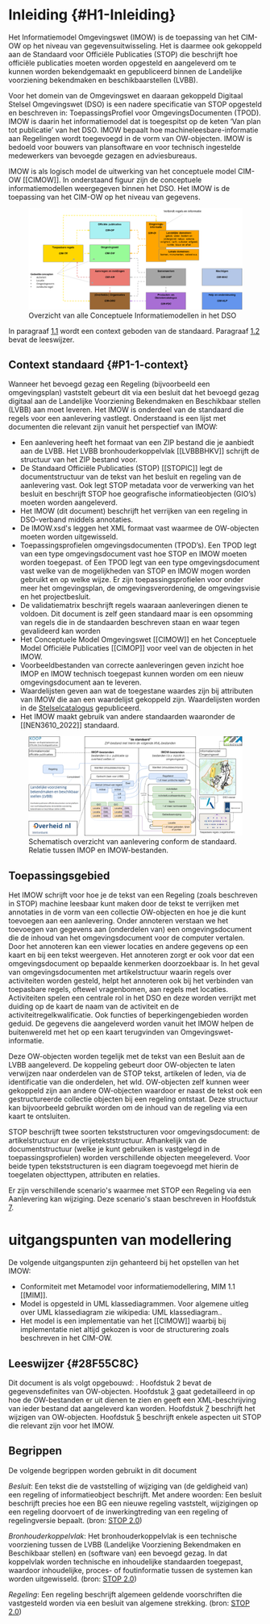 # Inleiding {#H1-Inleiding}

<!-- TODO: Paul Jansen vragen om een inleiding te schrijven. -->

Het Informatiemodel Omgevingswet (IMOW) is de toepassing van het CIM-OW op het niveau van gegevensuitwisseling. Het is daarmee ook gekoppeld aan de Standaard voor Officiële Publicaties (STOP) die beschrijft hoe officiële publicaties moeten worden opgesteld en aangeleverd om te kunnen worden bekendgemaakt en gepubliceerd binnen de Landelijke voorziening bekendmaken en beschikbaarstellen (LVBB). 

Voor het domein van de Omgevingswet en daaraan gekoppeld Digitaal Stelsel Omgevingswet (DSO) is een nadere specificatie van STOP opgesteld en beschreven in: ToepassingsProfiel voor OmgevingsDocumenten (TPOD). IMOW is daarin het informatiemodel dat is toegespitst op de keten ‘Van plan tot publicatie’ van het DSO. IMOW bepaalt hoe machineleesbare-informatie aan Regelingen wordt toegevoegd in de vorm van OW-objecten. IMOW is bedoeld voor bouwers van plansoftware en voor technisch ingestelde medewerkers van bevoegde gezagen en adviesbureaus.

IMOW is als logisch model de uitwerking van het conceptuele model CIM-OW [[CIMOW]]. In onderstaand figuur zijn de conceptuele informatiemodellen weergegeven binnen het DSO. Het IMOW is de toepassing van het CIM-OW op het niveau van gegevens.

<figure id="Figure-CIM-Overzicht">
<img src="media/Stelsel van CIMs.png" alt="">
<figcaption>Overzicht van alle Conceptuele Informatiemodellen in het DSO</figcaption>
</figure>

In paragraaf <a href='#P1-1-context'>1.1</a> wordt een context geboden van de
standaard. Paragraaf <a href='#28F55C8C'>1.2</a> bevat de leeswijzer.

## Context standaard {#P1-1-context}

Wanneer het bevoegd gezag een Regeling (bijvoorbeeld een omgevingsplan) vaststelt
gebeurt dit via een besluit dat het bevoegd gezag digitaal aan de Landelijke
Voorziening Bekendmaken en Beschikbaar stellen (LVBB) aan moet leveren. Het IMOW
is onderdeel van de standaard die regels voor een aanlevering vastlegt. Onderstaand is een lijst met documenten die relevant zijn vanuit het perspectief van IMOW:

- Een aanlevering heeft het formaat van een ZIP bestand die je aanbiedt aan de
  LVBB. Het LVBB bronhouderkoppelvlak [[LVBBBHKV]] schrijft de structuur van
  het ZIP bestand voor.
- De Standaard Officiële Publicaties (STOP) [[STOPIC]] legt de documentstructuur
 van de tekst van het
  besluit en <a>regeling</a> van de aanlevering vast. Ook legt STOP
  metadata voor de verwerking van het besluit en beschrijft STOP
  hoe geografische informatieobjecten (GIO’s) moeten worden
  aangeleverd.
- Het IMOW (dit document) beschrijft het verrijken van een regeling
  in DSO-verband middels annotaties.
- De IMOW.xsd's leggen het XML formaat vast waarmee de OW-objecten moeten worden
  uitgewisseld.
- Toepassingsprofielen omgevingsdocumenten (TPOD’s). Een TPOD legt van een type omgevingsdocument vast hoe STOP en IMOW moeten worden toegepast. of Een TPOD legt van een type omgevingsdocument vast welke van de mogelijkheden van STOP en IMOW mogen worden gebruikt en op welke wijze. Er zijn toepassingsprofielen voor onder meer het omgevingsplan, de omgevingsverordening, de omgevingsvisie en het projectbesluit.
- De validatiematrix beschrijft regels waaraan aanleveringen dienen te
    voldoen. Dit document is zelf geen standaard maar is een opsomming van
    regels die in de standaarden beschreven staan en waar tegen gevalideerd kan
    worden
- Het Conceptuele Model Omgevingswet [[CIMOW]] en het
  Conceptuele Model Officiële Publicaties [[CIMOP]] voor veel van de objecten in het IMOW.
- Voorbeeldbestanden van correcte aanleveringen geven inzicht hoe IMOP en
  IMOW technisch toegepast kunnen worden om een nieuw omgevingsdocument aan te
  leveren.
- Waardelijsten geven aan wat de toegestane waardes zijn bij attributen van IMOW
  die aan een waardelijst gekoppeld zijn. Waardelijsten worden in de
  [Stelselcatalogus](https://stelselcatalogus.omgevingswet.overheid.nl/waardelijsten)
  gepubliceerd.
- Het IMOW maakt gebruik van andere standaarden waaronder de [[NEN3610_2022]] standaard.

<figure>
    <img src='media/OverzichtAanlevering.png'></img>
    <figcaption>Schematisch overzicht van aanlevering conform de standaard. Relatie tussen IMOP en IMOW-bestanden.</figcaption>
</figure>

## Toepassingsgebied

<!-- TODO: Eerste paragraaf herschrijven. -->

Het IMOW schrijft voor hoe je de tekst van een Regeling (zoals beschreven in STOP) machine leesbaar kunt maken door de tekst te verrijken met
annotaties in de vorm van een collectie OW-objecten en hoe je die kunt toevoegen aan een aanlevering. Onder annoteren verstaan we het toevoegen van gegevens aan (onderdelen van) een omgevingsdocument die de inhoud van het omgevingsdocument voor de computer vertalen. Door het annoteren kan een viewer locaties en andere gegevens op een kaart en bij een tekst weergeven. Het annoteren zorgt er ook voor dat een omgevingsdocument op bepaalde kenmerken doorzoekbaar is. In het geval van omgevingsdocumenten met artikelstructuur waarin regels over activiteiten worden gesteld, helpt het annoteren ook bij het verbinden van toepasbare regels, oftewel vragenbomen, aan regels met locaties. Activiteiten spelen een centrale rol in het DSO en deze worden verrijkt met duiding op de kaart de naam van de activiteit en de activiteitregelkwalificatie. Ook functies of
beperkingengebieden worden geduid. De gegevens die aangeleverd worden vanuit het IMOW helpen
  de buitenwereld met het op een kaart terugvinden van Omgevingswet-informatie.

Deze OW-objecten worden
tegelijk met de tekst van een Besluit aan de LVBB aangeleverd. De koppeling
gebeurt door OW-objecten te laten verwijzen naar onderdelen van de STOP tekst,
artikelen of leden, via de identificatie van die onderdelen, het wId.
OW-objecten zelf kunnen weer gekoppeld zijn aan andere OW-objecten waardoor er
naast de tekst ook een gestructureerde collectie objecten bij een regeling
ontstaat. Deze structuur kan bijvoorbeeld gebruikt worden om de inhoud van de
regeling via een kaart te ontsluiten.

STOP beschrijft twee soorten tekststructuren voor
omgevingsdocument: de artikelstructuur en de vrijetekststructuur.
Afhankelijk van de documentstructuur (welke je kunt gebruiken is vastgelegd in
de toepassingsprofielen) worden verschillende objecten meegeleverd. Voor beide typen
tekststructuren is een diagram toegevoegd met hierin de toegelaten objecttypen,
attributen en relaties.

Er zijn verschillende scenario's waarmee met STOP een <a>Regeling</a> via
een Aanlevering kan wijziging. Deze scenario's staan beschreven in
Hoofdstuk [7](#210F8E1C).

# uitgangspunten van modellering

De volgende uitgangspunten zijn gehanteerd bij het opstellen van het IMOW:

- Conformiteit met Metamodel voor informatiemodellering, MIM 1.1 [[MIM]].
- Model is opgesteld in UML klassediagrammen. Voor algemene uitleg over UML klassediagram zie wikipedia: UML klassediagram..
- Het model is een implementatie van het [[CIMOW]] waarbij bij implementatie niet altijd gekozen is voor de structurering zoals beschreven in het CIM-OW.


## Leeswijzer {#28F55C8C}

Dit document is als volgt opgebouwd: . Hoofdstuk 2 bevat de gegevensdefinites van 
OW-objecten. Hoofdstuk <a href='#H4-Implementatie'>3</a> gaat gedetailleerd in op hoe de
OW-bestanden er uit dienen te zien en geeft een XML-beschrijving van ieder
bestand dat aangeleverd kan worden. Hoofdstuk
<a href='#210F8E1C'>7</a> beschrijft het wijzigen van OW-objecten. Hoofdstuk <a href='#2577D13E'>5</a>
beschrijft enkele aspecten uit STOP die relevant zijn voor het IMOW. 

## Begrippen

De volgende begrippen worden gebruikt in dit document

<dfn>Besluit</dfn>: Een tekst die de vaststelling of wijziging van (de geldigheid van) een regeling of informatieobject beschrijft. Met andere woorden: Een besluit beschrijft precies hoe een BG een nieuwe regeling vaststelt, wijzigingen op een regeling doorvoert of de inwerkingtreding van een regeling of regelingversie bepaalt. (bron: [STOP 2.0](https://koop.gitlab.io/STOP/standaard/2.0.0-rc/begrippenlijst_besluit.html))


<dfn>Bronhouderkoppelvlak</dfn>:  Het bronhouderkoppelvlak is een technische voorziening tussen de LVBB (Landelijke Voorziening Bekendmaken en Beschikbaar stellen) en (software van) een bevoegd gezag. In dat koppelvlak worden technische en inhoudelijke standaarden toegepast, waardoor inhoudelijke, proces- of foutinformatie tussen de systemen kan worden uitgewisseld. (bron: [STOP 2.0](https://koop.gitlab.io/STOP/standaard/2.0.0-rc/begrippenlijst_bronhouderkoppelvlak.html))

<dfn>Regeling</dfn>: Een regeling beschrijft algemeen geldende voorschriften die vastgesteld worden via een besluit van algemene strekking. (bron: [STOP 2.0](https://koop.gitlab.io/STOP/standaard/2.0.0-rc/begrippenlijst_regeling.html))
